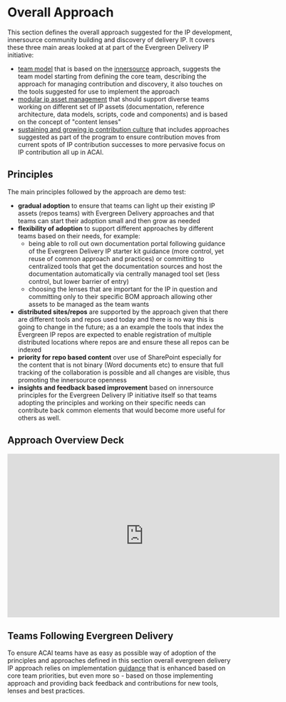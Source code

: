 # Overall Approach

This section defines the overall approach suggested for the IP development, innersource community building and discovery of delivery IP. It covers these three main areas looked at at part of the Evergreen Delivery IP initiative:

- [team model](team-model.md) that is based on the [innersource](../resources/innersource.md) approach, suggests the team model starting from defining the core team, describing the approach for managing contribution and discovery, it also touches on the tools suggested for use to implement the approach
- [modular ip asset management](diverse-delivery-ip.md) that should support diverse teams working on different set of IP assets (documentation, reference architecture, data models, scripts, code and components) and is based on the concept of "content lenses"
- [sustaining and growing ip contribution culture](contribution-culture/contribution-culture.md) that includes approaches suggested as part of the program to ensure contribution moves from current spots of IP contribution successes to more pervasive focus on IP contribution all up in ACAI.

## Principles

The main principles followed by the approach are demo test:

- **gradual adoption** to ensure that teams can light up their existing IP assets (repos teams) with Evergreen Delivery approaches and that teams can start their adoption small and then grow as needed
- **flexibility of adoption** to support different approaches by different teams based on their needs, for example:
  - being able to roll out own documentation portal following guidance of the Evergreen Delivery IP starter kit guidance (more control, yet reuse of common approach and practices) or committing to centralized tools that get the documentation sources and host the documentation automatically via centrally managed tool set (less control, but lower barrier of entry)
  - choosing the lenses that are important for the IP in question and committing only to their specific BOM approach allowing other assets to be managed as the team wants
- **distributed sites/repos** are supported by the approach given that there are different tools and repos used today and there is no way this is going to change in the future; as a an example the tools that index the Evergreen IP repos are expected to enable registration of multiple distributed locations where repos are and ensure these all repos can be indexed
- **priority for repo based content** over use of SharePoint especially for the content that is not binary (Word documents etc) to ensure that full tracking of the collaboration is possible and all changes are visible, thus promoting the innersource openness
- **insights and feedback based improvement** based on innersource principles for the Evergreen Delivery IP initiative itself so that teams adopting the principles and working on their specific needs can contribute back common elements that would become more useful for others as well.

## Approach Overview Deck

<iframe src="https://microsofteur.sharepoint.com/teams/EvergreenDeliveryIP/_layouts/15/Doc.aspx?sourcedoc={0686c313-298c-4944-88d6-4654d3a1eb90}&amp;action=embedview&amp;wdAr=1.7777777777777777" width="610px" height="367px" frameborder="0">This is an embedded <a target="_blank" href="https://office.com">Microsoft Office</a> presentation, powered by <a target="_blank" href="https://office.com/webapps">Office</a>.</iframe>

## Teams Following Evergreen Delivery

To ensure ACAI teams have as easy as possible way of adoption of the principles and approaches defined in this section overall evergreen delivery IP approach relies on implementation [guidance](../guidance/index.md) that is enhanced based on core team priorities, but even more so - based on those implementing approach and providing back feedback and contributions for new tools, lenses and best practices.


